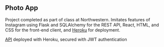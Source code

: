 ## Photo App

Project completed as part of class at Northwestern. Imitates features of Instagram using Flask and SQLAlchemy for the REST API, React, HTML, and CSS for the front-end client, and [Heroku](https://final-insta.herokuapp.com/) for deployment.

[API](https://grinsta.herokuapp.com) deployed with Heroku, secured with JWT authentication
